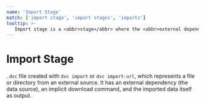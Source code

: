 ```yaml
---
name: 'Import Stage'
match: ['import stage', 'import stages', 'imports']
tooltip: >-
   Import stage is a <abbr>stage</abbr> where the <abbr>external dependencies</abbr> are imported to the workspace from <abbr>remotes</abbr>.
---
```


# Import Stage

`.dvc` file created with `dvc import` or `dvc import-url`, which represents a
file or directory from an external source. It has an external dependency (the
data source), an implicit download command, and the imported data itself as
output.

